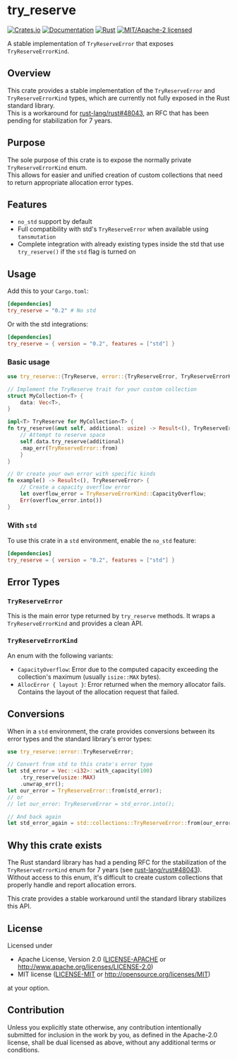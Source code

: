 # try_reserve

[![Crates.io](https://img.shields.io/crates/v/try_reserve.svg)](https://crates.io/crates/try_reserve)
[![Documentation](https://docs.rs/try_reserve/badge.svg)](https://docs.rs/try_reserve)
[![Rust](https://img.shields.io/badge/rust-1.60%2B-blue.svg?logo=rust)](https://www.rust-lang.org)
[![MIT/Apache-2 licensed](https://img.shields.io/crates/l/try_reserve.svg)](./LICENSE)

A stable implementation of `TryReserveError` that exposes `TryReserveErrorKind`.

## Overview

This crate provides a stable implementation of the `TryReserveError` and `TryReserveErrorKind` types, which are currently not fully exposed in the Rust standard library.  
This is a workaround for [rust-lang/rust#48043](https://github.com/rust-lang/rust/issues/48043), an RFC that has been pending for stabilization for 7 years.

## Purpose

The sole purpose of this crate is to expose the normally private `TryReserveErrorKind` enum.  
This allows for easier and unified creation of custom collections that need to return appropriate allocation error types.

## Features

- `no_std` support by default
- Full compatibility with std's `TryReserveError` when available using `tansmutation`
- Complete integration with already existing types inside the std that use `try_reserve()` if the `std` flag is turned on

## Usage

Add this to your `Cargo.toml`:

```toml
[dependencies]
try_reserve = "0.2" # No std
```

Or with the std integrations:

```toml
[dependencies]
try_reserve = { version = "0.2", features = ["std"] }
```

### Basic usage

```rust
use try_reserve::{TryReserve, error::{TryReserveError, TryReserveErrorKind}};

// Implement the TryReserve trait for your custom collection
struct MyCollection<T> {
    data: Vec<T>,
}

impl<T> TryReserve for MyCollection<T> {
fn try_reserve(&mut self, additional: usize) -> Result<(), TryReserveError> {
    // Attempt to reserve space
    self.data.try_reserve(additional)
    .map_err(TryReserveError::from)
    }
}

// Or create your own error with specific kinds
fn example() -> Result<(), TryReserveError> {
    // Create a capacity overflow error
    let overflow_error = TryReserveErrorKind::CapacityOverflow;
    Err(overflow_error.into())
}
```

### With `std`

To use this crate in a `std` environment, enable the `no_std` feature:

```toml
[dependencies]
try_reserve = { version = "0.2", features = ["std"] }
```

## Error Types

### `TryReserveError`

This is the main error type returned by `try_reserve` methods. It wraps a `TryReserveErrorKind` and provides a clean API.

### `TryReserveErrorKind`

An enum with the following variants:

- `CapacityOverflow`: Error due to the computed capacity exceeding the collection's maximum (usually `isize::MAX` bytes).
- `AllocError { layout }`: Error returned when the memory allocator fails. Contains the layout of the allocation request that failed.

## Conversions

When in a `std` environment, the crate provides conversions between its error types and the standard library's error types:

```rust
use try_reserve::error::TryReserveError;

// Convert from std to this crate's error type
let std_error = Vec::<i32>::with_capacity(100)
    .try_reserve(usize::MAX)
    .unwrap_err();
let our_error = TryReserveError::from(std_error);
// or
// let our_error: TryReserveError = std_error.into();

// And back again
let std_error_again = std::collections::TryReserveError::from(our_error);

```

## Why this crate exists

The Rust standard library has had a pending RFC for the stabilization of the `TryReserveErrorKind` enum for 7 years (see [rust-lang/rust#48043](https://github.com/rust-lang/rust/issues/48043)).  
Without access to this enum, it's difficult to create custom collections that properly handle and report allocation errors.

This crate provides a stable workaround until the standard library stabilizes this API.

## License

Licensed under

- Apache License, Version 2.0
  ([LICENSE-APACHE](LICENSE-APACHE) or http://www.apache.org/licenses/LICENSE-2.0)
- MIT license
  ([LICENSE-MIT](LICENSE-MIT) or http://opensource.org/licenses/MIT)

at your option.

## Contribution

Unless you explicitly state otherwise, any contribution intentionally submitted
for inclusion in the work by you, as defined in the Apache-2.0 license, shall be
dual licensed as above, without any additional terms or conditions.
